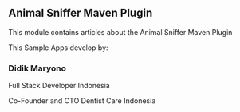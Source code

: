 ## Animal Sniffer Maven Plugin

This module contains articles about the Animal Sniffer Maven Plugin

This Sample Apps develop by:

### Didik Maryono
Full Stack Developer Indonesia

Co-Founder and CTO Dentist Care Indonesia
